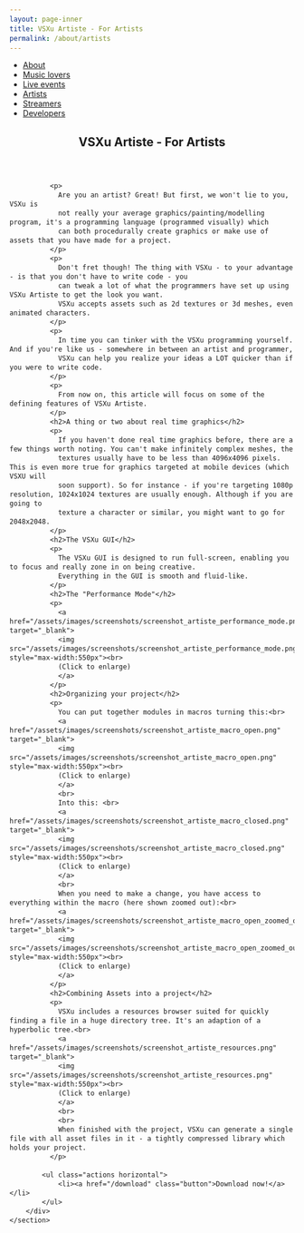 ```yaml
---
layout: page-inner
title: VSXu Artiste - For Artists
permalink: /about/artists
---
```

<div id="main" class="alt">
    <section id="one">
        <div class="inner">
            <ul class="actions horizontal">
                <li><a href="/about" class="button">About</a></li>
                <li><a href="/about/music-lovers" class="button">Music lovers</a></li>
                <li><a href="/about/live-events" class="button">Live events</a></li>
                <li><a href="/about/artists" class="button special">Artists</a></li>
                <li><a href="/about/streamers" class="button">Streamers</a></li>
                <li><a href="/about/developers" class="button">Developers</a></li>
            </ul>
            <header class="major">
                <h1>VSXu Artiste - For Artists</h1>
            </header>
              
              <p>
                Are you an artist? Great! But first, we won't lie to you, VSXu is
                not really your average graphics/painting/modelling program, it's a programming language (programmed visually) which
                can both procedurally create graphics or make use of assets that you have made for a project.
              </p>
              <p>
                Don't fret though! The thing with VSXu - to your advantage - is that you don't have to write code - you 
                can tweak a lot of what the programmers have set up using VSXu Artiste to get the look you want.
                VSXu accepts assets such as 2d textures or 3d meshes, even animated characters.
              </p>
              <p>
                In time you can tinker with the VSXu programming yourself. And if you're like us - somewhere in between an artist and programmer,
                VSXu can help you realize your ideas a LOT quicker than if you were to write code.
              </p>
              <p>
                From now on, this article will focus on some of the defining features of VSXu Artiste.
              </p>
              <h2>A thing or two about real time graphics</h2>
              <p>
                If you haven't done real time graphics before, there are a few things worth noting. You can't make infinitely complex meshes, the 
                textures usually have to be less than 4096x4096 pixels. This is even more true for graphics targeted at mobile devices (which VSXU will
                soon support). So for instance - if you're targeting 1080p resolution, 1024x1024 textures are usually enough. Although if you are going to
                texture a character or similar, you might want to go for 2048x2048.
              </p>
              <h2>The VSXu GUI</h2>
              <p>
                The VSXu GUI is designed to run full-screen, enabling you to focus and really zone in on being creative.
                Everything in the GUI is smooth and fluid-like.
              </p>
              <h2>The "Performance Mode"</h2>
              <p>
                <a href="/assets/images/screenshots/screenshot_artiste_performance_mode.png" target="_blank">
                <img src="/assets/images/screenshots/screenshot_artiste_performance_mode.png" style="max-width:550px"><br>
                (Click to enlarge)
                </a>
              </p>
              <h2>Organizing your project</h2>
              <p>
                You can put together modules in macros turning this:<br>
                <a href="/assets/images/screenshots/screenshot_artiste_macro_open.png" target="_blank">
                <img src="/assets/images/screenshots/screenshot_artiste_macro_open.png" style="max-width:550px"><br>
                (Click to enlarge)
                </a>
                <br>
                Into this: <br>
                <a href="/assets/images/screenshots/screenshot_artiste_macro_closed.png" target="_blank">
                <img src="/assets/images/screenshots/screenshot_artiste_macro_closed.png" style="max-width:550px"><br>
                (Click to enlarge)
                </a>
                <br>
                When you need to make a change, you have access to everything within the macro (here shown zoomed out):<br>
                <a href="/assets/images/screenshots/screenshot_artiste_macro_open_zoomed_out.png" target="_blank">
                <img src="/assets/images/screenshots/screenshot_artiste_macro_open_zoomed_out.png" style="max-width:550px"><br>
                (Click to enlarge)
                </a>
              </p>
              <h2>Combining Assets into a project</h2>
              <p>
                VSXu includes a resources browser suited for quickly finding a file in a huge directory tree. It's an adaption of a hyperbolic tree.<br>
                <a href="/assets/images/screenshots/screenshot_artiste_resources.png" target="_blank">
                <img src="/assets/images/screenshots/screenshot_artiste_resources.png" style="max-width:550px"><br>
                (Click to enlarge)
                </a>
                <br>
                <br>
                When finished with the project, VSXu can generate a single file with all asset files in it - a tightly compressed library which holds your project.
              </p>

            <ul class="actions horizontal">
                <li><a href="/download" class="button">Download now!</a></li>
            </ul>
        </div>
    </section>
</div>
